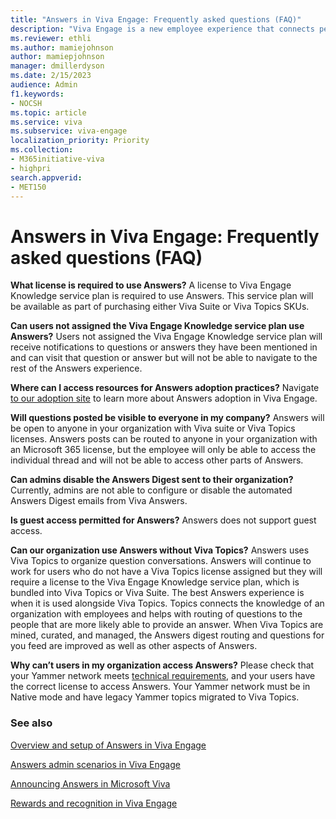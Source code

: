 ```yaml
---
title: "Answers in Viva Engage: Frequently asked questions (FAQ)"
description: "Viva Engage is a new employee experience that connects people across the company—wherever and whenever they work—so that everyone is included and engaged."
ms.reviewer: ethli
ms.author: mamiejohnson
author: mamiepjohnson
manager: dmillerdyson
ms.date: 2/15/2023
audience: Admin
f1.keywords:
- NOCSH
ms.topic: article
ms.service: viva
ms.subservice: viva-engage
localization_priority: Priority
ms.collection:  
- M365initiative-viva
- highpri
search.appverid:
- MET150
---
```


# Answers in Viva Engage: Frequently asked questions (FAQ)

**What license is required to use Answers?**
A license to Viva Engage Knowledge service plan is required to use Answers. This service plan will be available as part of purchasing either Viva Suite or Viva Topics SKUs.

**Can users not assigned the Viva Engage Knowledge service plan use Answers?**
Users not assigned the Viva Engage Knowledge service plan will receive notifications to questions or answers they have been mentioned in and can visit that question or answer but will not be able to navigate to the rest of the Answers experience.

**Where can I access resources for Answers adoption practices?**
Navigate [to our adoption site](https://adoption.microsoft.com/viva/engage/) to learn more about Answers adoption in Viva Engage.

**Will questions posted be visible to everyone in my company?**
Answers will be open to anyone in your organization with Viva suite or Viva Topics licenses. Answers posts can be routed to anyone in your organization with an Microsoft 365 license, but the employee will only be able to access the individual thread and will not be able to access other parts of Answers.

**Can admins disable the Answers Digest sent to their organization?**
Currently, admins are not able to configure or disable the automated Answers Digest emails from Viva Answers.

**Is guest access permitted for Answers?**
Answers does not support guest access.

**Can our organization use Answers without Viva Topics?**
Answers uses Viva Topics to organize question conversations. Answers will continue to work for users who do not have a Viva Topics license assigned but they will require a license to the Viva Engage Knowledge service plan, which is bundled into Viva Topics or Viva Suite. The best Answers experience is when it is used alongside Viva Topics. Topics connects the knowledge of an organization with employees and helps with routing of questions to the people that are more likely able to provide an answer. When Viva Topics are mined, curated, and managed, the Answers digest routing and questions for you feed are improved as well as other aspects of Answers.

**Why can’t users in my organization access Answers?**
Please check that your Yammer network meets [technical requirements](/viva/engage/eac-answers-overview-setup.md), and your users have the correct license to access Answers. Your Yammer network must be in Native mode and have legacy Yammer topics migrated to Viva Topics.

### See also

[Overview and setup of Answers in Viva Engage](/Viva/engage/eac-answers-overview-setup.md)

[Answers admin scenarios in Viva Engage](/Viva/engage/eac-answers-admin-scenarios.md)

[Announcing Answers in Microsoft Viva](https://techcommunity.microsoft.com/t5/microsoft-viva-blog/announcing-answers-in-microsoft-viva/ba-p/3634288)

[Rewards and recognition in Viva Engage](/Viva/engage/badges.md)
